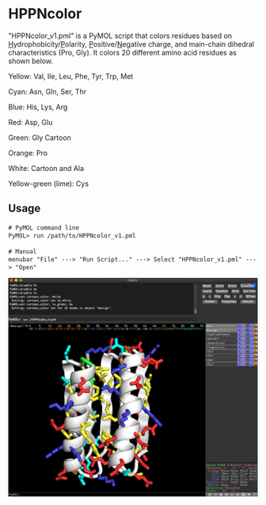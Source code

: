 # HPPNcolor

"HPPNcolor_v1.pml" is a PyMOL script that colors residues based on <ins>H</ins>ydrophobicity/<ins>P</ins>olarity, <ins>P</ins>ositive/<ins>N</ins>egative charge, and main-chain dihedral characteristics (Pro, Gly). It colors 20 different amino acid residues as shown below.

Yellow: Val, Ile, Leu, Phe, Tyr, Trp, Met

Cyan: Asn, Gln, Ser, Thr

Blue: His, Lys, Arg

Red: Asp, Glu

Green: Gly Cartoon

Orange: Pro

White: Cartoon and Ala

Yellow-green (lime): Cys

## Usage
```
# PyMOL command line
PyMOL> run /path/to/HPPNcolor_v1.pml

# Manual 
menubar "File" ---> "Run Script..." ---> Select "HPPNcolor_v1.pml" ---> "Open"
```

<p align="center">
  <img src="./img/hppn_image.png" alt="alt text" width="1100px" align="middle"/>
</p>
